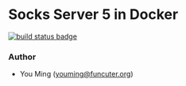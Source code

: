 # Socks Server 5 in Docker
[![build status badge](https://travis-ci.org/youmingdot/docker-socks-server-5.svg)](https://travis-ci.org/youmingdot/docker-socks-server-5)


### Author
+ You Ming (youming@funcuter.org)

